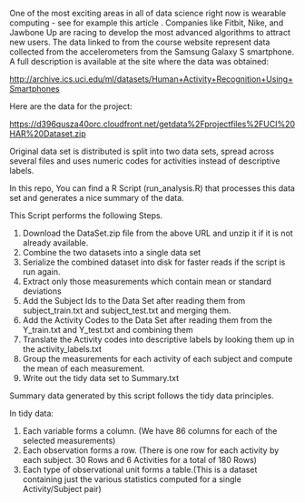One of the most exciting areas in all of data science right now is wearable computing - see for example this article . Companies like Fitbit, Nike, and Jawbone Up are racing to develop the most advanced algorithms to attract new users. The data linked to from the course website represent data collected from the accelerometers from the Samsung Galaxy S smartphone. A full description is available at the site where the data was obtained: 

<http://archive.ics.uci.edu/ml/datasets/Human+Activity+Recognition+Using+Smartphones>


Here are the data for the project: 

<https://d396qusza40orc.cloudfront.net/getdata%2Fprojectfiles%2FUCI%20HAR%20Dataset.zip>

Original data set is distributed is split into two data sets, spread across several files and uses numeric codes for activities instead of descriptive labels.

In this repo, You can find a R Script (run_analysis.R) that processes this data set and generates a nice summary of the data.

This Script performs the following Steps.

1. Download the DataSet.zip file from the above URL and unzip it if it is not already available.
2. Combine the two datasets into a single data set
3. Serialize the combined dataset into disk for faster reads if the script is run again.
3. Extract only those measurements which contain mean or standard deviations
3. Add the Subject Ids to the Data Set after reading them from subject_train.txt and subject_test.txt and merging them.
4. Add the Activity Codes to the Data Set after reading them from the Y_train.txt and Y_test.txt and combining them
5. Translate the Activity codes into descriptive labels by looking them up in the activity_labels.txt
6. Group the measurements for each activity of each subject and compute the mean of each measurement.
7. Write out the tidy data set to Summary.txt

Summary data generated by this script follows the tidy data principles.

In tidy data:

1. Each variable forms a column. (We have 86 columns for each of the selected measurements)
2. Each observation forms a row. (There is one row for each activity by each subject. 30 Rows and 6 Activities for a total of 180 Rows)
3. Each type of observational unit forms a table.(This is a dataset containing just the various statistics computed for a single Activity/Subject pair)
